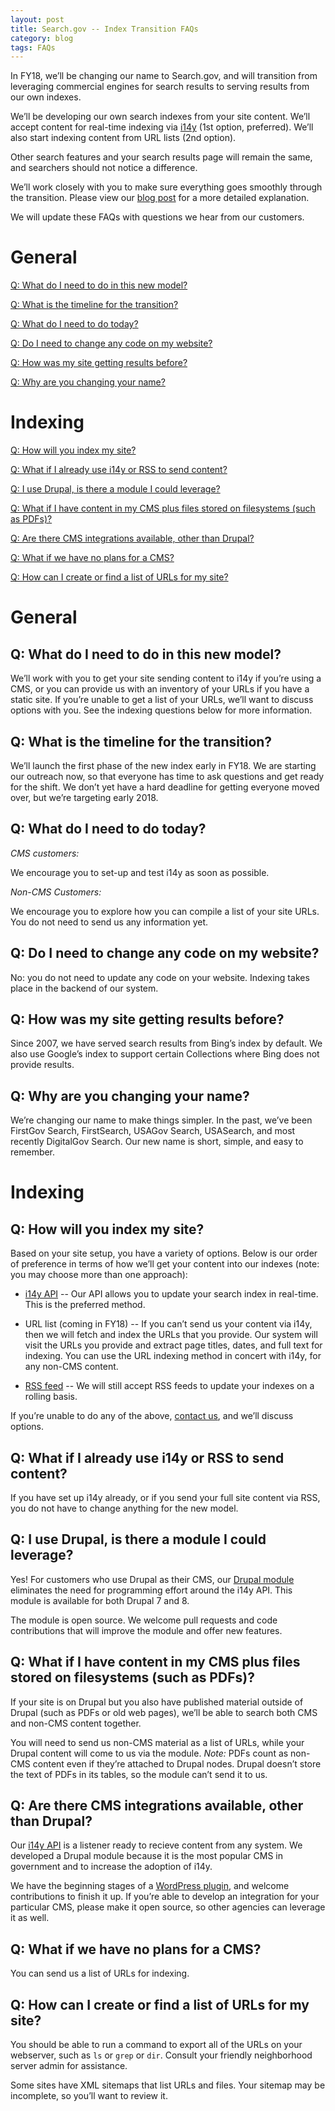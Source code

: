 ```yaml
---
layout: post
title: Search.gov -- Index Transition FAQs
category: blog
tags: FAQs
---
```


In FY18, we’ll be changing our name to Search.gov, and will transition from leveraging commercial engines for search results to serving results from our own indexes.

We’ll be developing our own search indexes from your site content. We’ll accept content for real-time indexing via [i14y](/developer/i14y.html) (1st option, preferred). We’ll also start indexing content from URL lists (2nd option).

Other search features and your search results page will remain the same, and searchers should not notice a difference.

We’ll work closely with you to make sure everything goes smoothly through the transition. Please view our [blog post](/blog/searchgov-blog.html) for a more detailed explanation. 

We will update these FAQs with questions we hear from our customers. 
  
# General

[Q: What do I need to do in this new model?](#q-what-do-i-need-to-do-in-this-new-model)

[Q: What is the timeline for the transition?](#q-what-is-the-timeline-for-the-transition)

[Q: What do I need to do today?](#q-what-do-i-need-to-do-today)

[Q: Do I need to change any code on my website?](#q-do-i-need-to-change-any-code-on-my-website)

[Q: How was my site getting results before?](#q-how-was-my-site-getting-results-before)

[Q: Why are you changing your name?](#q-why-are-you-changing-your-name)

# Indexing

[Q: How will you index my site?](#q-how-will-you-index-my-site)

[Q: What if I already use i14y or RSS to send content?](#q-what-if-i-already-use-i14y-or-rss-to-send-content)

[Q: I use Drupal, is there a module I could leverage?](#q-i-use-drupal-is-there-a-module-i-could-leverage)

[Q: What if I have content in my CMS plus files stored on filesystems (such as PDFs)?](#q-what-if-i-have-content-in-my-cms-plus-files-stored-on-filesystems-such-as-pdfs)

[Q: Are there CMS integrations available, other than Drupal?](#q-are-there-cms-integrations-available-other-than-drupal)

[Q: What if we have no plans for a CMS?](#q-what-if-we-have-no-plans-for-a-cms)

[Q: How can I create or find a list of URLs for my site?](#q-how-can-i-create-or-find-a-list-of-urls-for-my-site)

# General

## Q: What do I need to do in this new model?
 
We’ll work with you to get your site sending content to i14y if you’re using a CMS, or you can provide us with an inventory of your URLs if you have a static site. If you’re unable to get a list of your URLs, we’ll want to discuss options with you.  See the indexing questions below for more information.

## Q: What is the timeline for the transition?
 
We’ll launch the first phase of the new index early in FY18. We are starting our outreach now, so that everyone has time to ask questions and get ready for the shift. We don’t yet have a hard deadline for getting everyone moved over, but we’re targeting early 2018.
 
## Q: What do I need to do today?

*CMS customers:*

We encourage you to set-up and test i14y as soon as possible. 

*Non-CMS Customers:*

We encourage you to explore how you can compile a list of your site URLs. You do not need to send us any information yet. 

## Q: Do I need to change any code on my website?

No: you do not need to update any code on your website. Indexing takes place in the backend of our system.

## Q: How was my site getting results before?
 
Since 2007, we have served search results from Bing’s index by default. We also use Google’s index to support certain Collections where Bing does not provide results.

## Q: Why are you changing your name?

We’re changing our name to make things simpler. In the past, we’ve been FirstGov Search, FirstSearch, USAGov Search, USASearch, and most recently DigitalGov Search. Our new name is short, simple, and easy to remember.

# Indexing

## Q: How will you index my site?
 
Based on your site setup, you have a variety of options. Below is our order of preference in terms of how we’ll get your content into our indexes (note: you may choose more than one approach):
 
* [i14y API](https://search.digitalgov.gov/developer/i14y.html) --  Our API allows you to update your search index in real-time. This is the preferred method.

* URL list (coming in FY18) -- If you can’t send us your content via i14y, then we will fetch and index the URLs that you provide. Our system will visit the URLs you provide and extract page titles, dates, and full text for indexing. You can use the URL indexing method in concert with i14y, for any non-CMS content. 

* [RSS feed](https://search.digitalgov.gov/manual/rss.html) -- We will still accept RSS feeds to update your indexes on a rolling basis. 

If you’re unable to do any of the above, [contact us](mailto:search@support.digitalgov.gov), and we’ll discuss options.
 
## Q: What if I already use i14y or RSS to send content?
 
If you have set up i14y already, or if you send your full site content via RSS, you do not have to change anything for the new model.
 
## Q: I use Drupal, is there a module I could leverage?
 
Yes! For customers who use Drupal as their CMS, our [Drupal module]( https://www.drupal.org/project/usasearch) eliminates the need for programming effort around the i14y API. This module is available for both Drupal 7 and 8.

The module is open source. We welcome pull requests and code contributions that will improve the module and offer new features.

## Q: What if I have content in my CMS plus files stored on filesystems (such as PDFs)?
 
If your site is on Drupal but you also have published material outside of Drupal (such as PDFs or old web pages), we’ll be able to search both CMS and non-CMS content together. 

You will need to send us non-CMS material as a list of URLs, while your Drupal content will come to us via the module. *Note:* PDFs count as non-CMS content even if they’re attached to Drupal nodes. Drupal doesn’t store the text of PDFs in its tables, so the module can’t send it to us.

## Q: Are there CMS integrations available, other than Drupal?
 
Our [i14y API](https://search.digitalgov.gov/developer/i14y.html) is a listener ready to recieve content from any system. We developed a Drupal module because it is the most popular CMS in government and to increase the adoption of i14y. 

We have the beginning stages of a [WordPress plugin](https://github.com/GSA/wp-digitalgov-i14y-indexer), and welcome contributions to finish it up. If you’re able to develop an integration for your particular CMS, please make it open source, so other agencies can leverage it as well.

## Q: What if we have no plans for a CMS?
 
You can send us a list of URLs for indexing.

## Q: How can I create or find a list of URLs for my site?

You should be able to run a command to export all of the URLs on your webserver, such as `ls` or `grep` or `dir`. Consult your friendly neighborhood server admin for assistance. 

Some sites have XML sitemaps that list URLs and files. Your sitemap may be incomplete, so you’ll want to review it.


